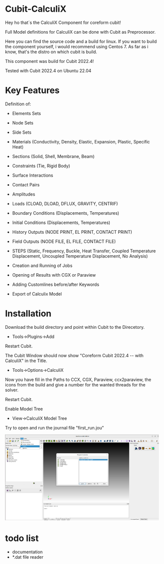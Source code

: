 # Cubit-CalculiX
Hey ho that´s the CalculiX Component for coreform cubit!

Full Model definitions for CalculiX can be done with Cubit as Preprocessor.

Here you can find the source code and a build for linux.
If you want to build the component yourself, i would recommend using Centos 7.
As far as i know, that's the distro on which cubit is build.

This component was build for Cubit 2022.4! 

Tested with Cubit 2022.4 on Ubuntu 22.04

# Key Features
Definition of:
- Elements Sets
- Node Sets
- Side Sets
- Materials (Conductivity, Density, Elastic, Expansion, Plastic, Specific Heat)
- Sections (Solid, Shell, Membrane, Beam)
- Constraints (Tie, Rigid Body)
- Surface Interactions
- Contact Pairs
- Amplitudes
- Loads (CLOAD, DLOAD, DFLUX, GRAVITY, CENTRIF)
- Boundary Conditions (Displacements, Temperatures)
- Initial Conditions (Displacements, Temperatures)
- History Outputs (NODE PRINT, EL PRINT, CONTACT PRINT)
- Field Outputs (NODE FILE, EL FILE, CONTACT FILE)
- STEPS (Static, Frequency, Buckle, Heat Transfer, Coupled Temperature Displacement, Uncoupled Temperature Displacement, No Analysis)
- Creation and Running of Jobs
- Opening of Results with CGX or Paraview
- Adding Customlines before/after Keywords

- Export of Calculix Model

# Installation

Download the build directory and point within Cubit to the Direcetory.

- Tools->Plugins->Add

Restart Cubit.

The Cubit Window should now show "Coreform Cubit 2022.4 -- with CalculiX" in the Title.

- Tools->Options->CalculiX

Now you have fill in the Paths to CCX, CGX, Paraview, ccx2paraview, the icons from the build and give a number for the wanted threads for the solver.

Restart Cubit.

Enable Model Tree

- View->CalculiX Model Tree

Try to open and run the journal file "first_run.jou"


![Alt text](/doc/Setup_00.png?raw=true "Optional Title")


# todo list
- documentation
- *.dat file reader
